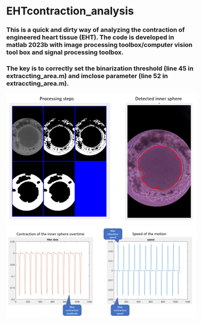 # EHTcontraction_analysis

### This is a quick and dirty way of analyzing the contraction of engineered heart tissue (EHT). The code is developed in matlab 2023b with image processing toolbox/computer vision tool box and signal processing toolbox.

### The key is to correctly set the binarization threshold (line 45 in extraccting_area.m) and imclose parameter (line 52 in extraccting_area.m).

![](https://github.com/rkdeng/EHTcontraction_analysis/blob/main/png1.png)
![](https://github.com/rkdeng/EHTcontraction_analysis/blob/main/png2.png)
